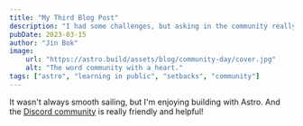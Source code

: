 ```yaml
---
title: "My Third Blog Post"
description: "I had some challenges, but asking in the community really helped!"
pubDate: 2023-03-15
author: "Jin Bok"
image:
    url: "https://astro.build/assets/blog/community-day/cover.jpg"
    alt: "The word community with a heart."
tags: ["astro", "learning in public", "setbacks", "community"]
---
```

It wasn't always smooth sailing, but I'm enjoying building with Astro. And the [Discord community](https://astro.build/chat) is really friendly and helpful!

